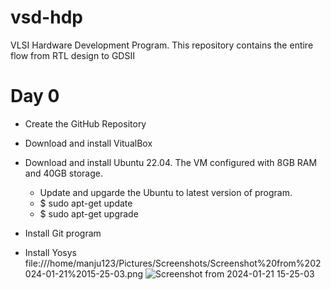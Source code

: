 # vsd-hdp
  VLSI Hardware Development Program. This repository contains the entire flow from RTL design to GDSII
# Day 0
* Create the GitHub Repository
* Download and install VitualBox
* Download and install Ubuntu 22.04. The VM configured with 8GB RAM and 40GB storage.
     - Update and upgarde the Ubuntu to latest version of program.
     - $ sudo apt-get update
     - $ sudo apt-get upgrade

* Install Git program
* Install Yosys
 file:///home/manju123/Pictures/Screenshots/Screenshot%20from%202024-01-21%2015-25-03.png
![Screenshot from 2024-01-21 15-25-03](https://github.com/ManjuLanjewar/vsd-hdp/assets/157192602/423d922a-59f2-48cf-bed0-fc79f9f4a00b)


